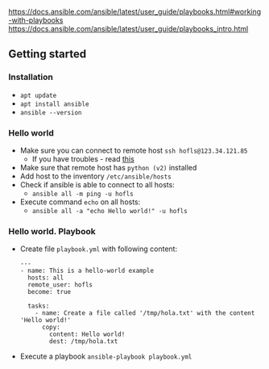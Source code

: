 https://docs.ansible.com/ansible/latest/user_guide/playbooks.html#working-with-playbooks
    https://docs.ansible.com/ansible/latest/user_guide/playbooks_intro.html

## Getting started
### Installation
* `apt update`
* `apt install ansible`
* `ansible --version`

### Hello world
* Make sure you can connect to remote host `ssh hofls@123.34.121.85`
    * If you have troubles - read [this](../ssh/linux-to-linux.md)
* Make sure that remote host has `python (v2)` installed
* Add host to the inventory `/etc/ansible/hosts`
* Check if ansible is able to connect to all hosts:
    * `ansible all -m ping -u hofls`
* Execute command `echo` on all hosts:
    * `ansible all -a "echo Hello world!" -u hofls`

### Hello world. Playbook
* Create file `playbook.yml` with following content:
    ```
    ---
    - name: This is a hello-world example
      hosts: all
      remote_user: hofls
      become: true
  
      tasks:
        - name: Create a file called '/tmp/hola.txt' with the content 'Hello world!'
          copy:
            content: Hello world!
            dest: /tmp/hola.txt
    ```
* Execute a playbook `ansible-playbook playbook.yml`